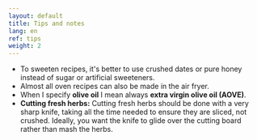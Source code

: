 ```yaml
---
layout: default
title: Tips and notes
lang: en
ref: tips
weight: 2
---
```


* To sweeten recipes, it's better to use crushed dates or pure honey instead of sugar or artificial sweeteners.
* Almost all oven recipes can also be made in the air fryer.
* When I specify **olive oil** I mean always **extra virgin olive oil (AOVE)**.
* **Cutting fresh herbs:** Cutting fresh herbs should be done with a very sharp knife, taking all the time needed to ensure they are sliced, not crushed. Ideally, you want the knife to glide over the cutting board rather than mash the herbs.




